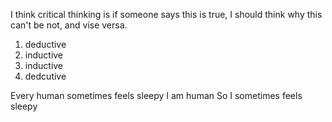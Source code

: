 I think critical thinking is if someone says this is true, I should think why this can't be not, and vise versa.

1. deductive
2. inductive
3. inductive
4. dedcutive

Every human sometimes feels sleepy
I am human
So I sometimes feels sleepy